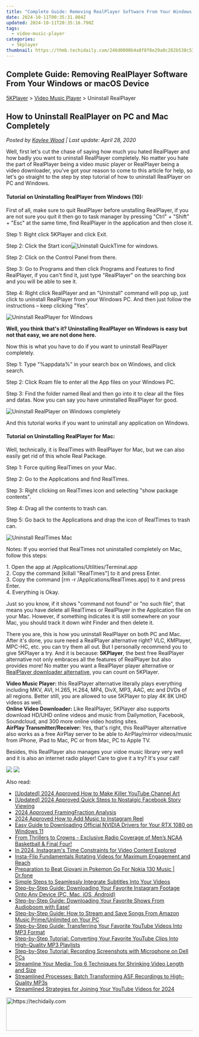 ```yaml
---
title: "Complete Guide: Removing RealPlayer Software From Your Windows or macOS Device"
date: 2024-10-11T00:35:31.804Z
updated: 2024-10-11T20:35:16.790Z
tags:
  - video-music-player
categories:
  - 5kplayer
thumbnail: https://thmb.techidaily.com/246d0000b4a8f8f8e29a0c282b538c53c7dcabe9e936ddda4c95b0a712854944.jpg
---
```


## Complete Guide: Removing RealPlayer Software From Your Windows or macOS Device

[5KPlayer](https://tools.techidaily.com/5kplayer/products/) \> [Video Music Player](https://tools.techidaily.com/5kplayer/video-music-player/) \> Uninstall RealPlayer 

## How to Uninstall RealPlayer on PC and Mac Completely

 _Posted by [Kaylee Wood](https://www.quora.com/profile/Amanda-Hu-21) | Last update: April 28, 2020_

Well, first let's cut the chase of saying how much you hated RealPlayer and how badly you want to uninstall RealPlayer completely. No matter you hate the part of RealPlayer being a video music player or RealPlayer being a video downloader, you've got your reason to come to this article for help, so let's go straight to the step by step tutorial of how to uninstall RealPlayer on PC and Windows. 

#### **Tutorial on Uninstalling RealPlayer from Windows (10):**

First of all, make sure to quit RealPlayer before unstalling RealPlayer, if you are not sure you quit it then go to task manager by pressing "Ctrl" + "Shift" + "Esc" at the same time, find RealPlayer in the application and then close it.

Step 1: Right click 5KPlayer and click Exit.

Step 2: Click the Start icon![Uninstall QuickTime for windows](https://www.5kplayer.com/video-music-player/img/unintall-quicktime-for-windows2.jpg).

Step 2: Click on the Control Panel from there. 

Step 3: Go to Programs and then click Programs and Features to find RealPlayer, if you can't find it, just type "RealPlayer" on the searching box and you will be able to see it. 

Step 4: Right click RealPlayer and an "Uninstall" command will pop up, just click to uninstall RealPlayer from your Windows PC. And then just follow the instructions – keep clicking "Yes". 

![Uninstall RealPlayer for Windows](https://www.5kplayer.com/video-music-player/img/uninstall-realplayer-1.jpg) 

**Well, you think that's it? Uninstalling RealPlayer on Windows is easy but not that easy, we are not done here.** 

Now this is what you have to do if you want to uninstall RealPlayer completely. 

Step 1: Type "%appdata%" in your search box on Windows, and click search. 

Step 2: Click Roam file to enter all the App files on your Windows PC. 

Step 3: Find the folder named Real and then go into it to clear all the files and datas. Now you can say you have uninstalled RealPlayer for good. 

![Uninstall RealPlayer on Windows completely](https://www.5kplayer.com/video-music-player/img/uninstall-realplayer-2.jpg) 

And this tutorial works if you want to uninstall any application on Windows.

#### **Tutorial on Uninstalling RealPlayer for Mac:**

Well, technically, it is RealTimes with RealPlayer for Mac, but we can also easily get rid of this whole Real Package.

Step 1: Force quiting RealTimes on your Mac.

Step 2: Go to the Applications and find RealTimes.

Step 3: Right clicking on RealTimes icon and selecting "show package contents". 

Step 4: Drag all the contents to trash can. 

Step 5: Go back to the Applications and drap the icon of RealTimes to trash can.

![Uninstall RealTimes Mac](https://www.5kplayer.com/video-music-player/img/uninstall-realplayer-3.jpg) 

Notes: If you worried that RealTimes not uninstalled completely on Mac, follow this steps:

1\. Open the app at /Applications/Utilities/Terminal.app  
2\. Copy the command \[killall "RealTimes"\] to it and press Enter.  
3\. Copy the command \[rm -r /Applications/RealTimes.app\] to it and press Enter.  
4\. Everything is Okay. 

Just so you know, if it shows "command not found" or "no such file", that means you have delete all RealTimes or RealPlayer in the Application file on your Mac. However, if something indicates it is still somewhere on your Mac, you should track it down wiht Finder and then delete it. 

There you are, this is how you uninstall RealPlayer on both PC and Mac. After it's done, you sure need a RealPlayer alternative right? VLC, KMPlayer, MPC-HC, etc. you can try them all out. But I personally recommend you to give 5KPlayer a try. And it is because: **5KPlayer**, the best free RealPlayer alternative not only embraces all the features of RealPlayer but also provides more! No matter you want a RealPlayer player alternative or [RealPlayer downloader alternative](https://tools.techidaily.com/5kplayer/youtube-download/), you can count on 5KPlayer. 

**Video Music Player:** this RealPlayer alternative literally plays everything including MKV, AVI, H.265, H.264, MP4, DivX, MP3, AAC, etc and DVDs of all regions. Better still, you are allowed to use 5KPlayer to play 4K 8K UHD videos as well.   
 **Online Video Downloader:** Like RealPlayer, 5KPlayer also supports download HD/UHD online videos and music from Dailymotion, Facebook, Soundcloud, and 300 more online video hosting sites.  
**AirPlay Transmitter/Receiver:**  Yes, that's right, this RealPlayer alternative also works as a free AirPlay server to be able to AirPlay/mirror videos/music from iPhone, iPad to Mac, PC or from Mac, PC to Apple TV. 

Besides, this RealPlayer also manages your vidoe music library very well and it is also an internet radio player! Care to give it a try? It's your call!

[![](https://www.5kplayer.com/video-music-player/../button/freedownwhitewin.png)](https://tools.techidaily.com/5kplayer/products/) [![](https://www.5kplayer.com/video-music-player/../button/freedownbackmac.png)](https://tools.techidaily.com/5kplayer/products/)

<ins class="adsbygoogle"
     style="display:block"
     data-ad-format="autorelaxed"
     data-ad-client="ca-pub-7571918770474297"
     data-ad-slot="1223367746"></ins>

<ins class="adsbygoogle"
     style="display:block"
     data-ad-client="ca-pub-7571918770474297"
     data-ad-slot="8358498916"
     data-ad-format="auto"
     data-full-width-responsive="true"></ins>

<span class="atpl-alsoreadstyle">Also read:</span>
<div><ul>
<li><a href="https://youtube-docs.techidaily.com/ed-2024-approved-how-to-make-killer-youtube-channel-art/"><u>[Updated] 2024 Approved How to Make Killer YouTube Channel Art</u></a></li>
<li><a href="https://facebook-video-recording.techidaily.com/updated-2024-approved-quick-steps-to-nostalgic-facebook-story-viewing/"><u>[Updated] 2024 Approved Quick Steps to Nostalgic Facebook Story Viewing</u></a></li>
<li><a href="https://digital-screen-recording.techidaily.com/2024-approved-framingfraction-analysis/"><u>2024 Approved FramingFraction Analysis</u></a></li>
<li><a href="https://extra-information.techidaily.com/2024-approved-how-to-add-music-to-instagram-reel/"><u>2024 Approved How to Add Music to Instagram Reel</u></a></li>
<li><a href="https://hardware-updates.techidaily.com/easy-guide-to-downloading-official-nvidia-drivers-for-your-rtx-1080-on-windows-11/"><u>Easy Guide to Downloading Official NVIDIA Drivers for Your RTX 1080 on Windows 11</u></a></li>
<li><a href="https://technical-tips.techidaily.com/from-thrillers-to-crowns-exclusive-radio-coverage-of-mens-ncaa-basketball-and-final-four/"><u>From Thrillers to Crowns - Exclusive Radio Coverage of Men’s NCAA Basketball & Final Four!</u></a></li>
<li><a href="https://instagram-video-recordings.techidaily.com/in-2024-instagrams-time-constraints-for-video-content-explored/"><u>In 2024, Instagram's Time Constraints for Video Content Explored</u></a></li>
<li><a href="https://instagram-videos.techidaily.com/insta-flip-fundamentals-rotating-videos-for-maximum-engagement-and-reach/"><u>Insta-Flip Fundamentals Rotating Videos for Maximum Engagement and Reach</u></a></li>
<li><a href="https://android-pokemon-go.techidaily.com/preparation-to-beat-giovani-in-pokemon-go-for-nokia-130-music-drfone-by-drfone-virtual-android/"><u>Preparation to Beat Giovani in Pokemon Go For Nokia 130 Music | Dr.fone</u></a></li>
<li><a href="https://video-ai-editor.techidaily.com/simple-steps-to-seamlessly-integrate-subtitles-into-your-videos/"><u>Simple Steps to Seamlessly Integrate Subtitles Into Your Videos</u></a></li>
<li><a href="https://video-ai-editor.techidaily.com/step-by-step-guide-downloading-your-favorite-instagram-footage-onto-any-device-pc-mac-ios-android/"><u>Step-by-Step Guide: Downloading Your Favorite Instagram Footage Onto Any Device (PC, Mac, iOS, Android)</u></a></li>
<li><a href="https://video-ai-editor.techidaily.com/step-by-step-guide-downloading-your-favorite-shows-from-audioboom-with-ease/"><u>Step-by-Step Guide: Downloading Your Favorite Shows From Audioboom with Ease!</u></a></li>
<li><a href="https://video-ai-editor.techidaily.com/step-by-step-guide-how-to-stream-and-save-songs-from-amazon-music-primeunlimited-on-your-pc/"><u>Step-by-Step Guide: How to Stream and Save Songs From Amazon Music Prime/Unlimited on Your PC</u></a></li>
<li><a href="https://video-ai-editor.techidaily.com/step-by-step-guide-transferring-your-favorite-youtube-videos-into-mp3-format/"><u>Step-by-Step Guide: Transferring Your Favorite YouTube Videos Into MP3 Format</u></a></li>
<li><a href="https://video-ai-editor.techidaily.com/step-by-step-tutorial-converting-your-favorite-youtube-clips-into-high-quality-mp3-playlists/"><u>Step-by-Step Tutorial: Converting Your Favorite YouTube Clips Into High-Quality MP3 Playlists</u></a></li>
<li><a href="https://video-ai-editor.techidaily.com/step-by-step-tutorial-recording-screenshots-with-microphone-on-dell-pcs/"><u>Step-by-Step Tutorial: Recording Screenshots with Microphone on Dell PCs</u></a></li>
<li><a href="https://video-ai-editor.techidaily.com/streamline-your-media-top-6-techniques-for-shrinking-video-length-and-size/"><u>Streamline Your Media: Top 6 Techniques for Shrinking Video Length and Size</u></a></li>
<li><a href="https://video-ai-editor.techidaily.com/streamlined-processes-batch-transforming-asf-recordings-to-high-quality-mp3s/"><u>Streamlined Processes: Batch Transforming ASF Recordings to High-Quality MP3s</u></a></li>
<li><a href="https://facebook-video-share.techidaily.com/streamlined-strategies-for-joining-your-youtube-videos-for-2024/"><u>Streamlined Strategies for Joining Your YouTube Videos for 2024</u></a></li>
</ul></div>

<!-- affiliate ads begin -->
<a href="https://aligracehair.sjv.io/c/5597632/1925549/19272" target="_top" id="1925549">
  <img src="//a.impactradius-go.com/display-ad/19272-1925549" border="0" alt="https://techidaily.com" width="728" height="90"/>
</a>
<img height="0" width="0" src="https://aligracehair.sjv.io/i/5597632/1925549/19272" style="position:absolute;visibility:hidden;" border="0" />
<!-- affiliate ads end -->

